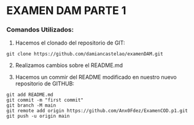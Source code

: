 # EXAMEN DAM PARTE 1

### Comandos Utilizados:

1. Hacemos el clonado del repositorio de GIT:
~~~
git clone https://github.com/damiancastelao/examenDAM.git
~~~

2. Realizamos cambios sobre el README.md

3. Hacemos un commir del README modificado en nuestro nuevo repositorio de GITHUB:
~~~
git add README.md
git commit -m "first commit"
git branch -M main
git remote add origin https://github.com/Anx0Fdez/ExamenCOD.p1.git
git push -u origin main
~~~

